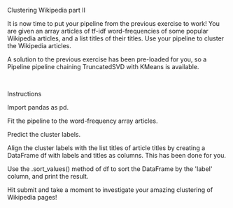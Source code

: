 Clustering Wikipedia part II

It is now time to put your pipeline from the previous exercise to work! You are given an array articles of tf-idf word-frequencies of some popular Wikipedia articles, and a list titles of their titles. Use your pipeline to cluster the Wikipedia articles.

A solution to the previous exercise has been pre-loaded for you, so a Pipeline pipeline chaining TruncatedSVD with KMeans is available.

<br>

Instructions

Import pandas as pd.

Fit the pipeline to the word-frequency array articles.

Predict the cluster labels.

Align the cluster labels with the list titles of article titles by creating a DataFrame df with labels and titles as columns. This has been done for you.

Use the .sort_values() method of df to sort the DataFrame by the 'label' column, and print the result.

Hit submit and take a moment to investigate your amazing clustering of Wikipedia pages!
